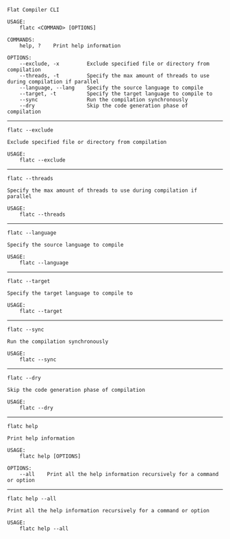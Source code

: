 ```
Flat Compiler CLI

USAGE:
    flatc <COMMAND> [OPTIONS]

COMMANDS:
    help, ?    Print help information

OPTIONS:
    --exclude, -x         Exclude specified file or directory from compilation
    --threads, -t         Specify the max amount of threads to use during compilation if parallel
    --language, --lang    Specify the source language to compile
    --target, -t          Specify the target language to compile to
    --sync                Run the compilation synchronously
    --dry                 Skip the code generation phase of compilation
```

--------------------------------------------------------------------------------

`flatc --exclude`

```
Exclude specified file or directory from compilation

USAGE:
    flatc --exclude
```

--------------------------------------------------------------------------------

`flatc --threads`

```
Specify the max amount of threads to use during compilation if parallel

USAGE:
    flatc --threads
```

--------------------------------------------------------------------------------

`flatc --language`

```
Specify the source language to compile

USAGE:
    flatc --language
```

--------------------------------------------------------------------------------

`flatc --target`

```
Specify the target language to compile to

USAGE:
    flatc --target
```

--------------------------------------------------------------------------------

`flatc --sync`

```
Run the compilation synchronously

USAGE:
    flatc --sync
```

--------------------------------------------------------------------------------

`flatc --dry`

```
Skip the code generation phase of compilation

USAGE:
    flatc --dry
```

--------------------------------------------------------------------------------

`flatc help`

```
Print help information

USAGE:
    flatc help [OPTIONS]

OPTIONS:
    --all    Print all the help information recursively for a command or option
```

--------------------------------------------------------------------------------

`flatc help --all`

```
Print all the help information recursively for a command or option

USAGE:
    flatc help --all
```